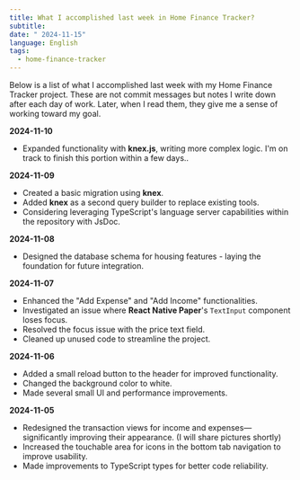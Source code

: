 ```yaml
---
title: What I accomplished last week in Home Finance Tracker?
subtitle: 
date: " 2024-11-15"
language: English
tags:
  - home-finance-tracker
---
```

Below is a list of what I accomplished last week with my Home Finance Tracker project. These are not commit messages but notes I write down after each day of work. Later, when I read them, they give me a sense of working toward my goal.

**2024-11-10**
- Expanded functionality with **knex.js**, writing more complex logic. I'm on track to finish this portion within a few days..

**2024-11-09**
- Created a basic migration using **knex**.
- Added **knex** as a second query builder to replace existing tools.
- Considering leveraging TypeScript's language server capabilities within the repository with JsDoc.

**2024-11-08**
- Designed the database schema for housing features - laying the foundation for future integration.

**2024-11-07**
- Enhanced the "Add Expense" and "Add Income" functionalities.
- Investigated an issue where **React Native Paper**'s `TextInput` component loses focus.
- Resolved the focus issue with the price text field.
- Cleaned up unused code to streamline the project.

**2024-11-06**
- Added a small reload button to the header for improved functionality.
- Changed the background color to white.
- Made several small UI and performance improvements.

**2024-11-05**
- Redesigned the transaction views for income and expenses—significantly improving their appearance. (I will share pictures shortly)
- Increased the touchable area for icons in the bottom tab navigation to improve usability.
- Made improvements to TypeScript types for better code reliability.
